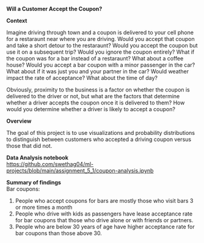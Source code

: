 <b> Will a Customer Accept the Coupon? </b>
 
 <b> Context </b>

Imagine driving through town and a coupon is delivered to your cell phone for a restaraunt near where you are driving. Would you accept that coupon and take a short detour to the restaraunt? Would you accept the coupon but use it on a subsequent trip? Would you ignore the coupon entirely? What if the coupon was for a bar instead of a restaraunt? What about a coffee house? Would you accept a bar coupon with a minor passenger in the car? What about if it was just you and your partner in the car? Would weather impact the rate of acceptance? What about the time of day?

Obviously, proximity to the business is a factor on whether the coupon is delivered to the driver or not, but what are the factors that determine whether a driver accepts the coupon once it is delivered to them? How would you determine whether a driver is likely to accept a coupon?

<b> Overview </b>

The goal of this project is to use visualizations and probability distributions to distinguish between customers who accepted a driving coupon versus those that did not.

<b> Data Analysis notebook </b> <br>
https://github.com/swethag04/ml-projects/blob/main/assignment_5_1/coupon-analysis.ipynb

<b> Summary of findings </b> <br>
 Bar coupons:

 1. People who accept coupons for bars are mostly those who  visit bars 3 or more times a month
 2. People who drive with kids as passengers have lease acceptance rate for bar coupons that those who drive alone or with friends or partners.
 3. People who are below 30 years of age have higher acceptance rate for bar coupons than those above 30.
